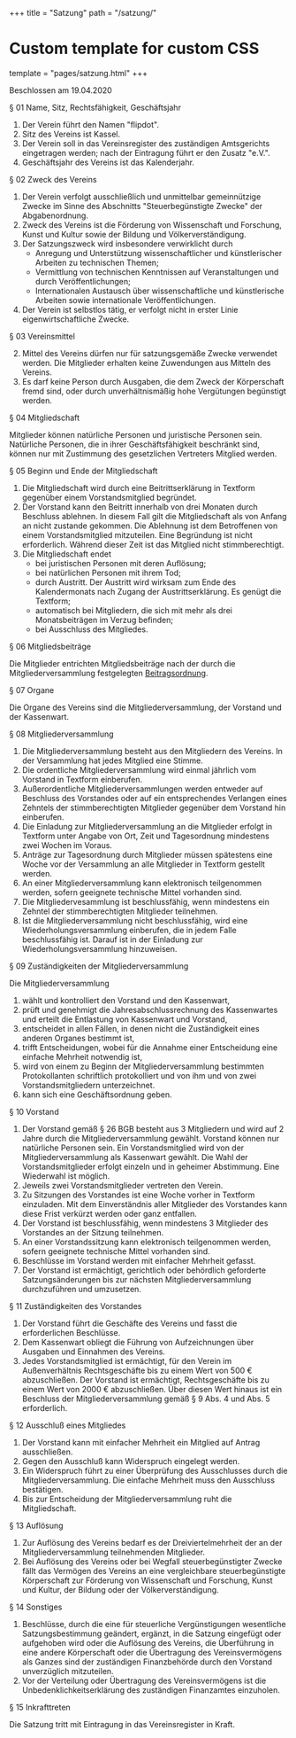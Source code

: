 +++
title = "Satzung"
path = "/satzung/"

# Custom template for custom CSS
template = "pages/satzung.html"
+++

<div class="satzung">

Beschlossen am 19.04.2020

§ 01 Name, Sitz, Rechtsfähigkeit, Geschäftsjahr

1. Der Verein führt den Namen "flipdot".
2. Sitz des Vereins ist Kassel.
3. Der Verein soll in das Vereinsregister des zuständigen Amtsgerichts
   eingetragen werden; nach der Eintragung führt er den Zusatz "e.V.".
4. Geschäftsjahr des Vereins ist das Kalenderjahr.

§ 02 Zweck des Vereins

1. Der Verein verfolgt ausschließlich und unmittelbar gemeinnützige Zwecke
   im Sinne des Abschnitts "Steuerbegünstigte Zwecke" der Abgabenordnung.
2. Zweck des Vereins ist die Förderung von Wissenschaft und Forschung,
   Kunst und Kultur sowie der Bildung und Völkerverständigung.
3. Der Satzungszweck wird insbesondere verwirklicht durch
   * Anregung und Unterstützung wissenschaftlicher und künstlerischer
     Arbeiten zu technischen Themen;
   * Vermittlung von technischen Kenntnissen auf Veranstaltungen und
     durch Veröffentlichungen;
   * Internationalen Austausch über wissenschaftliche und künstlerische
     Arbeiten sowie internationale Veröffentlichungen.
4. Der Verein ist selbstlos tätig, er verfolgt nicht in erster Linie
   eigenwirtschaftliche Zwecke.

§ 03 Vereinsmittel

2. Mittel des Vereins dürfen nur für satzungsgemäße Zwecke verwendet werden.
    Die Mitglieder erhalten keine Zuwendungen aus Mitteln des Vereins.
3. Es darf keine Person durch Ausgaben, die dem Zweck der Körperschaft fremd
    sind, oder durch unverhältnismäßig hohe Vergütungen begünstigt werden.

§ 04 Mitgliedschaft

Mitglieder können natürliche Personen und juristische Personen sein.
Natürliche Personen, die in ihrer Geschäftsfähigkeit beschränkt sind, können
nur mit Zustimmung des gesetzlichen Vertreters Mitglied werden.

§ 05 Beginn und Ende der Mitgliedschaft

1. Die Mitgliedschaft wird durch eine Beitrittserklärung in Textform gegenüber
   einem Vorstandsmitglied begründet.
2. Der Vorstand kann den Beitritt innerhalb von drei Monaten durch Beschluss
   ablehnen. In diesem Fall gilt die Mitgliedschaft als von Anfang an nicht
   zustande gekommen. Die Ablehnung ist dem Betroffenen von einem
   Vorstandsmitglied mitzuteilen. Eine Begründung ist nicht erforderlich.
   Während dieser Zeit ist das Mitglied nicht stimmberechtigt.
3. Die Mitgliedschaft endet
   * bei juristischen Personen mit deren Auflösung;
   * bei natürlichen Personen mit ihrem Tod;
   * durch Austritt. Der Austritt wird wirksam zum Ende des Kalendermonats
     nach Zugang der Austrittserklärung. Es genügt die Textform;
   * automatisch bei Mitgliedern, die sich mit mehr als drei Monatsbeiträgen
     im Verzug befinden;
   * bei Ausschluss des Mitgliedes.

§ 06 Mitgliedsbeiträge

Die Mitglieder entrichten Mitgliedsbeiträge nach der durch die
Mitgliederversammlung festgelegten [Beitragsordnung](/beitragsordnung/).

§ 07 Organe

Die Organe des Vereins sind die Mitgliederversammlung, der Vorstand und der
Kassenwart.

§ 08 Mitgliederversammlung

1. Die Mitgliederversammlung besteht aus den Mitgliedern des Vereins.
   In der Versammlung hat jedes Mitglied eine Stimme.
2. Die ordentliche Mitgliederversammlung wird einmal jährlich vom Vorstand
   in Textform einberufen.
3. Außerordentliche Mitgliederversammlungen werden entweder auf Beschluss des
   Vorstandes oder auf ein entsprechendes Verlangen eines Zehntels der
   stimmberechtigten Mitglieder gegenüber dem Vorstand hin einberufen.
4. Die Einladung zur Mitgliederversammlung an die Mitglieder erfolgt in
   Textform unter Angabe von Ort, Zeit und Tagesordnung mindestens zwei Wochen
   im Voraus.
5. Anträge zur Tagesordnung durch Mitglieder müssen spätestens eine Woche vor
   der Versammlung an alle Mitglieder in Textform gestellt werden.
6. An einer Mitgliederversammlung kann elektronisch teilgenommen werden,
   sofern geeignete technische Mittel vorhanden sind.
7. Die Mitgliedervesammlung ist beschlussfähig, wenn mindestens ein Zehntel
   der stimmberechtigten Mitglieder teilnehmen.
8. Ist die Mitgliederversammlung nicht beschlussfähig, wird eine
   Wiederholungsversammlung einberufen, die in jedem Falle beschlussfähig ist.
   Darauf ist in der Einladung zur Wiederholungsversammlung hinzuweisen.

§ 09 Zuständigkeiten der Mitgliederversammlung

Die Mitgliederversammlung
1. wählt und kontrolliert den Vorstand und den Kassenwart,
2. prüft und genehmigt die Jahresabschlussrechnung des Kassenwartes und
   erteilt die Entlastung von Kassenwart und Vorstand,
3. entscheidet in allen Fällen, in denen nicht die Zuständigkeit eines
    anderen Organes bestimmt ist,
4. trifft Entscheidungen, wobei für die Annahme einer Entscheidung eine
    einfache Mehrheit notwendig ist,
5. wird von einem zu Beginn der Mitgliederversammlung bestimmten
   Protokollanten schriftlich protokolliert und von ihm und von zwei
   Vorstandsmitgliedern unterzeichnet.
6. kann sich eine Geschäftsordnung geben.

§ 10 Vorstand

1. Der Vorstand gemäß § 26 BGB besteht aus 3 Mitgliedern und wird auf 2 Jahre
   durch die Mitgliederversammlung gewählt. Vorstand können nur natürliche
   Personen sein. Ein Vorstandsmitglied wird von der Mitgliederversammlung
   als Kassenwart gewählt. Die Wahl der Vorstandsmitglieder erfolgt einzeln
   und in geheimer Abstimmung. Eine Wiederwahl ist möglich.
2. Jeweils zwei Vorstandsmitglieder vertreten den Verein.
3. Zu Sitzungen des Vorstandes ist eine Woche vorher in Textform einzuladen.
   Mit dem Einverständnis aller Mitglieder des Vorstandes
   kann diese Frist verkürzt werden oder ganz entfallen.
4. Der Vorstand ist beschlussfähig, wenn mindestens 3 Mitglieder des
   Vorstandes an der Sitzung teilnehmen.
5. An einer Vorstandssitzung kann elektronisch teilgenommen werden, sofern
   geeignete technische Mittel vorhanden sind.
6. Beschlüsse im Vorstand werden mit einfacher Mehrheit gefasst.
7. Der Vorstand ist ermächtigt, gerichtlich oder behördlich geforderte
   Satzungsänderungen bis zur nächsten Mitgliederversammlung durchzuführen
   und umzusetzen.

§ 11 Zuständigkeiten des Vorstandes

1. Der Vorstand führt die Geschäfte des Vereins und fasst die
   erforderlichen Beschlüsse.
2. Dem Kassenwart obliegt die Führung von Aufzeichnungen über Ausgaben und
   Einnahmen des Vereins.
3. Jedes Vorstandsmitglied ist ermächtigt, für den Verein im Außenverhältnis
   Rechtsgeschäfte bis zu einem Wert von 500 € abzuschließen.
   Der Vorstand ist ermächtigt, Rechtsgeschäfte bis zu einem Wert von 2000 €
   abzuschließen.
   Über diesen Wert hinaus ist ein Beschluss der Mitgliederversammlung gemäß
   § 9 Abs. 4 und Abs. 5 erforderlich.

§ 12 Ausschluß eines Mitgliedes

1. Der Vorstand kann mit einfacher Mehrheit ein Mitglied auf Antrag
   ausschließen.
2. Gegen den Ausschluß kann Widerspruch eingelegt werden.
3. Ein Widerspruch führt zu einer Überprüfung des Ausschlusses durch die
   Mitgliederversammlung. Die einfache Mehrheit muss den Ausschluss
   bestätigen.
4. Bis zur Entscheidung der Mitgliederversammlung ruht die Mitgliedschaft.

§ 13 Auflösung

1. Zur Auflösung des Vereins bedarf es der Dreiviertelmehrheit der an der
    Mitgliederversammlung teilnehmenden Mitglieder.
2. Bei Auflösung des Vereins oder bei Wegfall steuerbegünstigter Zwecke
    fällt das Vermögen des Vereins an eine vergleichbare steuerbegünstigte
    Körperschaft zur Förderung von Wissenschaft und Forschung,
    Kunst und Kultur, der Bildung oder der Völkerverständigung.

§ 14 Sonstiges

1. Beschlüsse, durch die eine für steuerliche Vergünstigungen wesentliche
    Satzungsbestimmung geändert, ergänzt, in die Satzung eingefügt oder
    aufgehoben wird oder die Auflösung des Vereins, die Überführung in eine
    andere Körperschaft oder die Übertragung des Vereinsvermögens als Ganzes
    sind der zuständigen Finanzbehörde durch den Vorstand unverzüglich
    mitzuteilen.
2. Vor der Verteilung oder Übertragung des Vereinsvermögens ist die
    Unbedenklichkeitserklärung des zuständigen Finanzamtes einzuholen.

§ 15 Inkrafttreten

Die Satzung tritt mit Eintragung in das Vereinsregister in Kraft.

</div>
